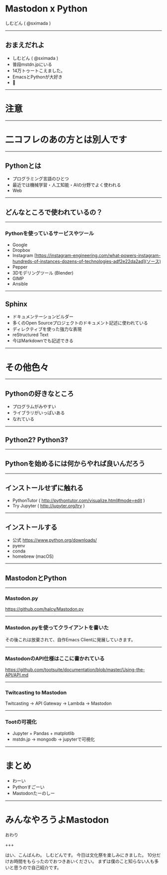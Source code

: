 # Mastodon x Python

しむどん ( @sximada )

---

## おまえだれよ

- しむどん ( @sximada )
- 普段mstdn.jpにいる
- 14万トゥートこえました。
- EmacsとPythonが大好き
- :tomato:

---

# 注意

---

# 二コフレのあの方とは別人です

---

## Pythonとは

- プログラミング言語のひとつ
- 最近では機械学習・人工知能・AIの分野でよく使われる
- Web

---

## どんなところで使われているの？

---

### Pythonを使っているサービスやツール

- Google
- Dropbox
- Instagram [https://instagram-engineering.com/what-powers-instagram-hundreds-of-instances-dozens-of-technologies-adf2e22da2ad](ソース)
- Pepper
- 3Dモデリングツール (Blender)
- GIMP
- Ansible

---

## Sphinx

- ドキュメンテーションビルダー
- 多くのOpen Sourceプロジェクトのドキュメント記述に使われている
- ディレクティブを使った強力な表現
- reStructured Text
- 今はMarkdownでも記述できる

---

# その他色々

---

## Pythonの好きなところ

- プログラムがみやすい
- ライブラリがいっぱいある
- なれている


---

## Python2? Python3?



---

## Pythonを始めるには何からやれば良いんだろう


---

## インストールせずに触れる

- PythonTutor ( http://pythontutor.com/visualize.html#mode=edit )
- Try Jupyter ( http://jupyter.org/try )

---

## インストールする

- 公式 https://www.python.org/downloads/
- pyenv
- conda
- homebrew (macOS)

---

## MastodonとPython

---

### Mastodon.py

https://github.com/halcy/Mastodon.py

---

### Mastodon.pyを使ってクライアントを書いた

その後これは放棄されて、自作Emacs Clientに発展していきます。

---

### MastodonのAPI仕様はここに書かれている

https://github.com/tootsuite/documentation/blob/master/Using-the-API/API.md

---

### Twitcasting to Mastodon

Twitcasting -> API Gateway -> Lambda -> Mastodon

---

### Tootの可視化

- Jupyter + Pandas + matplotlib
- mstdn.jp -> mongodb -> jupyterで可視化

---

# まとめ

- わーい
- Pythonすごーい
- Mastodonたーのしー

---

# みんなやろうよMastodon

おわり

+++

はい、こんばんわ。
しむどんです。
今日は文化祭を楽しみにきました。
10分だけお時間をもらったのでおつきあいください。
まずは僕のこと知らない人も多いと思うので自己紹介です。
